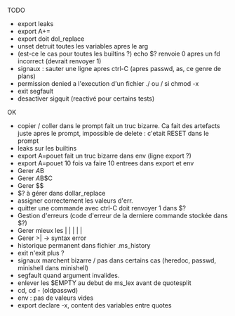 TODO
* export leaks
* export A+=
* export doit dol_replace
* unset detruit toutes les variables apres le arg
* (est-ce le cas pour toutes les builtins ?) echo $? renvoie 0 apres un fd incorrect (devrait renvoyer 1)
* signaux : sauter une ligne apres ctrl-C (apres passwd, as, ce genre de plans)
* permission denied a l'execution d'un fichier ./ ou / si chmod -x
* exit segfault
* desactiver sigquit (reactivé pour certains tests)

OK
* copier / coller dans le prompt fait un truc bizarre. Ca fait des artefacts juste apres le prompt, impossible de delete : c'etait RESET dans le prompt
* leaks sur les builtins
* export A=pouet fait un truc bizarre dans env (ligne export ?)
* export A=pouet 10 fois va faire 10 entrees dans export et env
* Gerer $A$B
* Gerer $A$B$C
* Gerer $$
* $? à gérer dans dollar_replace
* assigner correctement les valeurs d'err.
* quitter une commande avec ctrl-C doit renvoyer 1 dans $?
* Gestion d'erreurs (code d'erreur de la derniere commande stockée dans $?)
* Gerer mieux les | | | | |
* Gerer >| -> syntax error
* historique permanent dans fichier .ms_history
* exit n'exit plus ?
* signaux marchent bizarre / pas dans certains cas (heredoc, passwd, minishell dans minishell)
* segfault quand argument invalides.
* enlever les $EMPTY au debut de ms_lex avant de quotesplit
* cd, cd - (oldpasswd)
* env : pas de valeurs vides
* export declare -x, content des variables entre quotes
